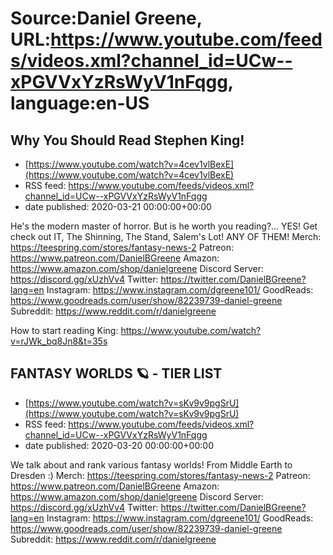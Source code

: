 # Source:Daniel Greene, URL:https://www.youtube.com/feeds/videos.xml?channel_id=UCw--xPGVVxYzRsWyV1nFqgg, language:en-US

## Why You Should Read Stephen King!
 - [https://www.youtube.com/watch?v=4cev1vlBexE](https://www.youtube.com/watch?v=4cev1vlBexE)
 - RSS feed: https://www.youtube.com/feeds/videos.xml?channel_id=UCw--xPGVVxYzRsWyV1nFqgg
 - date published: 2020-03-21 00:00:00+00:00

He's the modern master of horror. But is he worth you reading?... YES! Get check out IT, The Shinning, The Stand, Salem's Lot! ANY OF THEM! 
Merch: https://teespring.com/stores/fantasy-news-2
Patreon: https://www.patreon.com/DanielBGreene
Amazon: https://www.amazon.com/shop/danielgreene
Discord Server: https://discord.gg/xUzhVv4
Twitter: https://twitter.com/DanielBGreene?lang=en
Instagram: https://www.instagram.com/dgreene101/
GoodReads: https://www.goodreads.com/user/show/82239739-daniel-greene
Subreddit: https://www.reddit.com/r/danielgreene

How to start reading King: https://www.youtube.com/watch?v=rJWk_bq8Jn8&t=35s

## FANTASY WORLDS 🪐 - TIER LIST
 - [https://www.youtube.com/watch?v=sKv9v9pgSrU](https://www.youtube.com/watch?v=sKv9v9pgSrU)
 - RSS feed: https://www.youtube.com/feeds/videos.xml?channel_id=UCw--xPGVVxYzRsWyV1nFqgg
 - date published: 2020-03-20 00:00:00+00:00

We talk about and rank various fantasy worlds! From Middle Earth to Dresden :) 
Merch: https://teespring.com/stores/fantasy-news-2
Patreon: https://www.patreon.com/DanielBGreene
Amazon: https://www.amazon.com/shop/danielgreene
Discord Server: https://discord.gg/xUzhVv4
Twitter: https://twitter.com/DanielBGreene?lang=en
Instagram: https://www.instagram.com/dgreene101/
GoodReads: https://www.goodreads.com/user/show/82239739-daniel-greene
Subreddit: https://www.reddit.com/r/danielgreene

